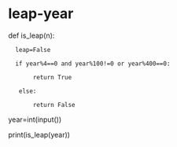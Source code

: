 # leap-year
def is_leap(n):  
 
      leap=False   
  
      if year%4==0 and year%100!=0 or year%400==0: 
        
           return True    

       else:           

           return False 

year=int(input()) 

print(is_leap(year))
